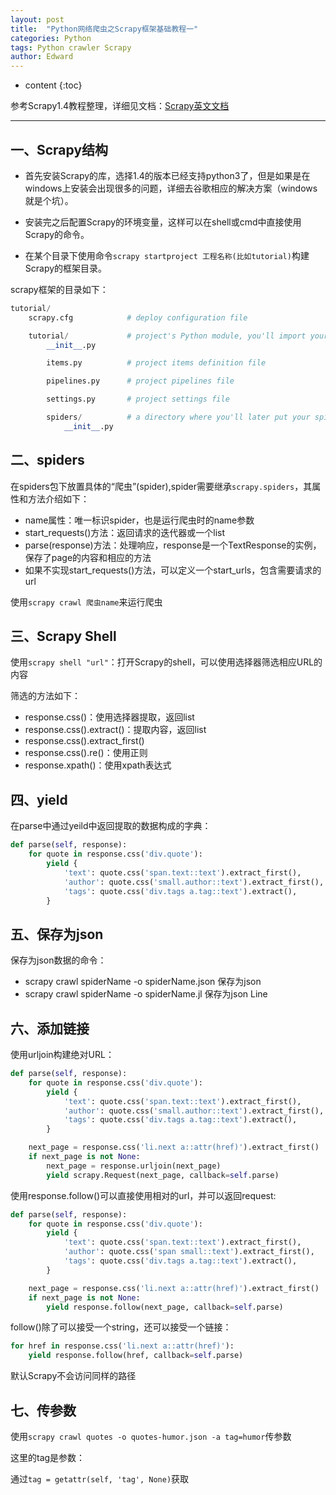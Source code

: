 ```yaml
---
layout: post
title:  "Python网络爬虫之Scrapy框架基础教程一"
categories: Python
tags: Python crawler Scrapy
author: Edward
---
```


* content
{:toc}

参考Scrapy1.4教程整理，详细见文档：[Scrapy英文文档](https://doc.scrapy.org/en/latest/intro/tutorial.html)

--------------------

## 一、Scrapy结构

- 首先安装Scrapy的库，选择1.4的版本已经支持python3了，但是如果是在windows上安装会出现很多的问题，详细去谷歌相应的解决方案（windows就是个坑）。

- 安装完之后配置Scrapy的环境变量，这样可以在shell或cmd中直接使用Scrapy的命令。

- 在某个目录下使用命令`scrapy startproject 工程名称(比如tutorial)`构建Scrapy的框架目录。

scrapy框架的目录如下：

```python
tutorial/
    scrapy.cfg            # deploy configuration file

    tutorial/             # project's Python module, you'll import your code from here
        __init__.py

        items.py          # project items definition file

        pipelines.py      # project pipelines file

        settings.py       # project settings file

        spiders/          # a directory where you'll later put your spiders
            __init__.py
```

## 二、spiders

在spiders包下放置具体的“爬虫”(spider),spider需要继承`scrapy.spiders`，其属性和方法介绍如下：
- name属性：唯一标识spider，也是运行爬虫时的name参数
- start_requests()方法：返回请求的迭代器或一个list
- parse(response)方法：处理响应，response是一个TextResponse的实例，保存了page的内容和相应的方法
- 如果不实现start_requests()方法，可以定义一个start_urls，包含需要请求的url

使用`scrapy crawl 爬虫name`来运行爬虫

## 三、Scrapy Shell

使用`scrapy shell "url"`：打开Scrapy的shell，可以使用选择器筛选相应URL的内容

筛选的方法如下：
- response.css()：使用选择器提取，返回list
- response.css().extract()：提取内容，返回list
- response.css().extract_first()
- response.css().re()：使用正则
- response.xpath()：使用xpath表达式

## 四、yield

在parse中通过yeild中返回提取的数据构成的字典：

```python
def parse(self, response):
    for quote in response.css('div.quote'):
        yield {
            'text': quote.css('span.text::text').extract_first(),
            'author': quote.css('small.author::text').extract_first(),
            'tags': quote.css('div.tags a.tag::text').extract(),
        }
```

## 五、保存为json

保存为json数据的命令：

- scrapy crawl spiderName -o spiderName.json 保存为json
- scrapy crawl spiderName -o spiderName.jl 保存为json Line

## 六、添加链接

使用urljoin构建绝对URL：

```python
def parse(self, response):
    for quote in response.css('div.quote'):
        yield {
            'text': quote.css('span.text::text').extract_first(),
            'author': quote.css('small.author::text').extract_first(),
            'tags': quote.css('div.tags a.tag::text').extract(),
        }

    next_page = response.css('li.next a::attr(href)').extract_first()
    if next_page is not None:
        next_page = response.urljoin(next_page)
        yield scrapy.Request(next_page, callback=self.parse)
```

使用response.follow()可以直接使用相对的url，并可以返回request:

```python
def parse(self, response):
    for quote in response.css('div.quote'):
        yield {
            'text': quote.css('span.text::text').extract_first(),
            'author': quote.css('span small::text').extract_first(),
            'tags': quote.css('div.tags a.tag::text').extract(),
        }

    next_page = response.css('li.next a::attr(href)').extract_first()
    if next_page is not None:
        yield response.follow(next_page, callback=self.parse)
```

follow()除了可以接受一个string，还可以接受一个链接：

```python
for href in response.css('li.next a::attr(href)'):
    yield response.follow(href, callback=self.parse)
```

默认Scrapy不会访问同样的路径

## 七、传参数

使用`scrapy crawl quotes -o quotes-humor.json -a tag=humor`传参数

这里的tag是参数：

通过`tag = getattr(self, 'tag', None)`获取